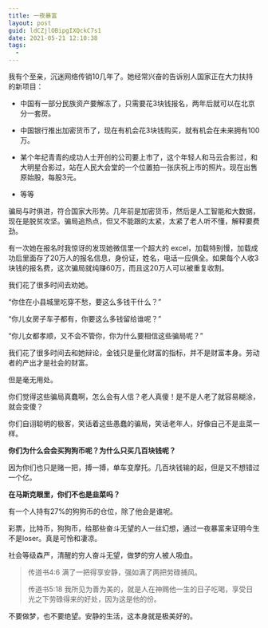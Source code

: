 ```yaml
---
title: 一夜暴富
layout: post
guid: ldCZjlOBipgIXQckC7s1
date: 2021-05-21 12:10:38
tags:
  -
---
```


我有个至亲，沉迷网络传销10几年了。她经常兴奋的告诉别人国家正在大力扶持的新项目：

- 中国有一部分民族资产要解冻了，只需要花3块钱报名，两年后就可以在北京分一套房。

- 中国银行推出加密货币了，现在有机会花3块钱购买，就有机会在未来拥有100万。

- 某个年纪青青的成功人士开创的公司要上市了，这个年轻人和马云合影过，和大明星合影过，站在人民大会堂的一个位置拍一张庆祝上市的照片。现在出售原始股，每股3元。

- 等等

骗局与时俱进，符合国家大形势。几年前是加密货币，然后是人工智能和大数据，现在是脱贫攻坚。骗局追热点，但又不能跟的太紧，太紧了老人听不懂，解释要费劲。

有一次她在报名时我惊讶的发现她微信里一个超大的 excel，加载特别慢，加载成功后里面存了20万人的报名信息，身份证，姓名，电话一应俱全。如果每个人收3块钱的报名费，这次骗局就纯赚60万，而且这20万人可以被重复收割。

我们花了很多时间去劝她。

“你住在小县城里吃穿不愁，要这么多钱干什么？”

“你儿女房子车子都有，你要这么多钱留给谁呢？”

“你儿女都孝顺，又不会不管你，你为什么要相信这些骗局呢？”

我们花了很多时间去和她辩论，金钱只是量化财富的指标，并不是财富本身。劳动者的产出才是社会的财富。

但是毫无用处。

你们觉得这些骗局真蠢啊，怎么会有人信？老人真傻！是不是人老了就容易糊涂，就会变傻？

你们自诩聪明的极客，笑话着这些愚蠢的骗局，笑话老年人，好像自己不是韭菜一样。

**你们为什么会会买狗狗币呢？为什么只买几百块钱呢？**

因为你们也只是赌一把，搏一搏，单车变摩托。几百块钱输的起，但是又不想错过一个亿。

**在马斯克眼里，你们不也是韭菜吗？**

有一个人持有27%的狗狗币的仓位，除了他会是谁呢。

彩票，比特币，狗狗币，给那些奋斗无望的人一丝幻想，通过一夜暴富来证明今生不是loser。真是可怜和凄凉。

社会等级森严，清醒的穷人奋斗无望，做梦的穷人被人吸血。

> 传道书4:6 满了一把得享安静，强如满了两把劳碌捕风。
>
> 传道书5:18 我所见为善为美的，就是人在神赐他一生的日子吃喝，享受日光之下劳碌得来的好处，因为这是他的份。

不要做梦，也不要绝望。安静的生活，这本身就是极美好的。


